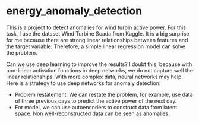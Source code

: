 # energy_anomaly_detection

This is a project to detect anomalies for wind turbin active power. For this task, I use the dataset Wind Turbine Scada from Kaggle. It is a big surprise for me because there are strong linear relationships between features and the target variable. Therefore, a simple linear regression model can solve the problem.

Can we use deep learning to improve the results? I doubt this, because with non-linear activation functions in deep networks, we do not capture well the linear relationships. With more complex data, neural networks may help. Here is a strategy to use deep networks for anomaly detection:

- Problem restatement: We can restate the problem, for example, use data of three previous days to predict the active power of the next day.
- For model, we can use autoencoders to construct data from latent space. Non well-reconstructed data can be seen as anomalies.